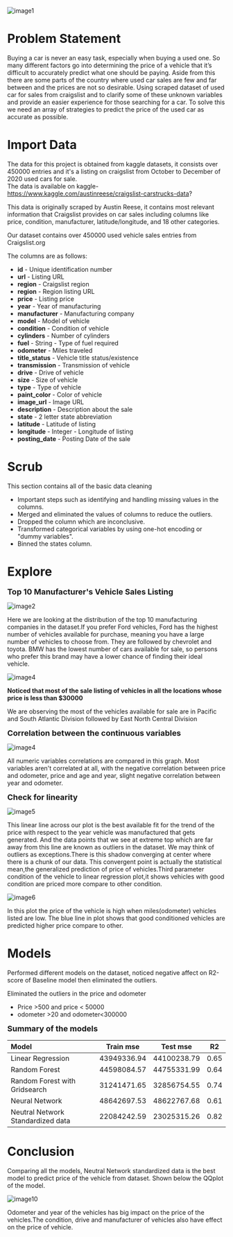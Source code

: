 ![image1](Image/cragslist.jpg)

# Problem Statement

Buying a car is never an easy task, especially when buying a used one. So many different factors go into determining
the price of a vehicle that it’s difficult to accurately predict what one should be paying. Aside from this there 
are some parts of the country where used car sales are few and far between and the prices are not so desirable. 
Using scraped dataset of used car for sales from craigslist and to clarify some of these unknown variables and provide an easier experience for those searching for a car. To solve this we need an array of strategies to predict the price of the used car as accurate as possible.

# Import Data

The data for this project is obtained from kaggle datasets, it consists over 450000 entries and it's a listing on craigslist from October to December of 2020 used cars  for sale.<br>
The data is available on kaggle- https://www.kaggle.com/austinreese/craigslist-carstrucks-data?

This data is originally scraped by Austin Reese, it contains most relevant information that Craigslist provides on car sales including columns like price, condition, manufacturer, latitude/longitude, and 18 other categories. 

Our dataset contains over 450000 used vehicle sales  entries from Craigslist.org

The columns are as follows:

- **id** -   Unique identification number
- **url** -  Listing URL
- **region** - Craigslist region
- **region** - Region listing URL
- **price** - Listing price
- **year** -  Year of manufacturing
- **manufacturer** -  Manufacturing company
- **model** - Model of vehicle
- **condition** - Condition of vehicle
- **cylinders** - Number of cylinders
- **fuel** - String - Type of fuel required
- **odometer** - Miles traveled
- **title_status** - Vehicle title status/existence
- **transmission** - Transmission of vehicle
- **drive** -  Drive of vehicle
- **size** - Size of vehicle
- **type** - Type of vehicle
- **paint_color** - Color of vehicle
- **image_url** - Image URL
- **description** - Description about the sale
- **state** - 2 letter state abbreviation
- **latitude** - Latitude of listing
- **longitude** - Integer - Longitude of listing
- **posting_date** - Posting Date of the sale


# Scrub

This section contains all of the basic data cleaning 
- Important steps such as identifying and handling missing values in the columns.
- Merged and eliminated the values of columns to reduce the outliers.
- Dropped the column which are inconclusive.
- Transformed categorical variables by using one-hot encoding or "dummy variables".
- Binned the states column.

# Explore

**<font size = "4">Top 10 Manufacturer's Vehicle Sales Listing</font>**

![image2](Image/top_manufacturer.png)

Here we are looking at the distribution of the top 10 manufacturing companies in the dataset.If you prefer Ford vehicles, Ford has the highest number of vehicles available for purchase, meaning you have a large number of vehicles to choose from. They are followed by chevrolet and toyota. BMW has the lowest number of cars available for sale, so persons who prefer this brand may have a lower chance of finding their ideal vehicle.

![image4](Image/location.png)

**Noticed that most of the sale listing of vehicles in all the locations whose price is less than $30000**

We are observing the most of the vehicles available for sale are in Pacific and South Atlantic Division followed by East North Central Division

**<font size="4">
Correlation between the continuous variables</font>**

![image4](Image/correlation.png)

All numeric variables correlations are compared in this graph. Most variables aren't correlated at all, with the negative correlation between price and odometer, price and age and year, slight negative correlation between year and odometer.

**<font size ="4">Check for linearity</font>**

![image5](Image/linear1.png)

This linear line across our plot is the best available fit for the trend of the price with respect to the year vehicle was manufactured that gets generated. And the data points that we see at extreme top which are far away from this line are known as outliers in the dataset. We may think of outliers as exceptions.There is this shadow converging at center where there is a chunk of our data. This convergent point is actually the statistical mean,the generalized prediction of price of vehicles.Third parameter condition of the vehicle to linear regression plot,it shows vehicles with good condition are priced more compare to other condition.

![image6](Image/linear2.png)

In this plot  the price of the vehicle is high when miles(odometer) vehicles listed are low.
The blue line in plot shows that good conditioned vehicles are predicted higher price compare to other.

# Models

Performed different models on the dataset, noticed negative affect on R2-score of Baseline model then eliminated the outliers.

Eliminated the outliers in the price and odometer
- Price >500 and price < 50000
- odometer >20 and odometer<300000<br>

**<font size ="4">Summary of the models</font>**

| Model | Train mse | Test mse | R2
| :- |:------:|:------:| :-:
|Linear Regression| 43949336.94|44100238.79|0.65
|Random Forest| 44598084.57| 44755331.99|0.64
|Random Forest with Gridsearch|31241471.65|32856754.55|0.74
|Neural Network|48642697.53| 48622767.68|0.61
|Neutral Network Standardized data|22084242.59|23025315.26|0.82

# Conclusion

Comparing all the models, Neutral Network standardized data is the best model to predict price of the vehicle from dataset. Shown below the QQplot of the model.

![image10](Image/residuals.jpg)

Odometer and year  of the vehicles has big impact on the price of the vehicles.The condition, drive and manufacturer of vehicles also have effect on the price of vehicle. 


```python

```
